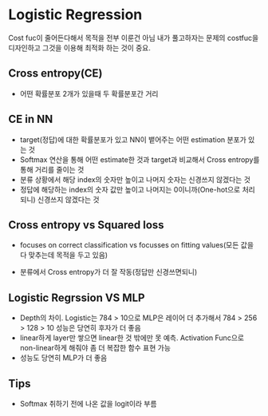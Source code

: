 # Logistic Regression

Cost fuc이 줄어든다해서 목적을 전부 이룬건 아님
내가 풀고하자는 문제의 costfuc을 디자인하고 그것을 이용해 최적화 하는 것이 중요.

## Cross entropy(CE) 

- 어떤 확률분포 2개가 있을때 두 확률분포간 거리

## CE in NN

- target(정답)에 대한 확률분포가 있고 NN이 뱉어주는 어떤 estimation 분포가 있는 것
- Softmax 연산을 통해 어떤 estimate한 것과 target과 비교해서 Cross entropy를 통해 거리를 줄이는 것
- 분류 상황에서 해당 index의 숫자만 높이고 나머지 숫자는 신경쓰지 않겠다는 것
- 정답에 해당하는 index의 숫자 값만 높이고 나머지는 0이니까(One-hot으로 처리되니) 신경쓰지 않겠다는 것


## Cross entropy vs Squared loss

- focuses on correct classification vs  focusses on fitting values(모든 값을 다 맞추는데 목적을 두고 있음) 

- 분류에서 Cross entropy가 더 잘 작동(정답만 신경쓰면되니)


## Logistic Regrssion VS MLP
- Depth의 차이. Logistic는 784 > 10으로 MLP은 레이어 더 추가해서 784 > 256 > 128 > 10 성능은 당연히 후자가 더 좋음 
- linear하게 layer만 쌓으면 linear한 것 밖에만 못 예측. Activation Func으로 non-linear하게 해줘야 좀 더 복잡한 함수 표현 가능 
- 성능도 당연히 MLP가 더 좋음


## Tips
- Softmax 취하기 전에 나온 값을 logit이라 부름
